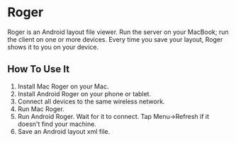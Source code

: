 Roger
=====

Roger is an Android layout file viewer. Run the server on your MacBook; run the client
on one or more devices. Every time you save your layout, Roger shows it to you on 
your device.

How To Use It
-------------

1. Install Mac Roger on your Mac.
2. Install Android Roger on your phone or tablet.
3. Connect all devices to the same wireless network.
4. Run Mac Roger.
5. Run Android Roger. Wait for it to connect. Tap Menu->Refresh if it 
   doesn't find your machine.
6. Save an Android layout xml file.

